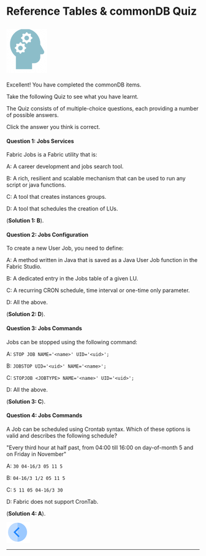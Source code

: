 # Reference Tables & commonDB Quiz

## ![](/academy/Training_Level_1/03_fabric_basic_LU/images/Quiz.png)
Excellent! 
You have completed the commonDB  items.


Take the following Quiz to see what you have learnt. 

The Quiz consists of of multiple-choice questions, each providing a number of possible answers. 

Click the answer you think is correct. 


#### Question 1: Jobs Services

Fabric Jobs is a Fabric utility that is:

A: A career development and jobs search tool.

B: A rich, resilient and scalable mechanism that can be used to run any script or java functions.

C: A tool that creates instances groups.

D: A tool that schedules the creation of LUs.

(**Solution 1: B**).


#### Question 2: Jobs Configuration

To create a new User Job, you need to define:

A: A method written in Java that is saved as a Java User Job function in the Fabric Studio.

B: A dedicated entry in the Jobs table of a given LU.

C: A recurring CRON schedule, time interval or one-time only parameter.

D: All the above.

(**Solution 2: D**).


#### Question 3: Jobs Commands

Jobs can be stopped using the following command:

A: ```STOP JOB NAME='<name>' UID='<uid>';```

B: ```JOBSTOP UID='<uid>' NAME='<name>';```

C: ```STOPJOB <JOBTYPE> NAME='<name>' UID='<uid>';```
  
D: All the above.


(**Solution 3: C**).


#### Question 4: Jobs Commands

A Job can be scheduled using Crontab syntax. Which of these options is valid and describes the following schedule?

"Every third hour at half past, from 04:00 till 16:00 on day-of-month 5 and on Friday in November"
  
A: ```30 04-16/3 05 11 5```

B: ```04-16/3 1/2 05 11 5```

C: ```5 11 05 04-16/3 30```

D: Fabric does not support CronTab.


(**Solution 4: A**).






[![Previous](/articles/images/Previous.png)](/academy/Training_Level_1/08_reference(commonDB)_tables/04_commonDB_solutions.md)

------
